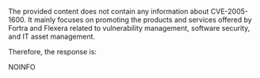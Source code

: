 The provided content does not contain any information about CVE-2005-1600. It mainly focuses on promoting the products and services offered by Fortra and Flexera related to vulnerability management, software security, and IT asset management.

Therefore, the response is:

NOINFO